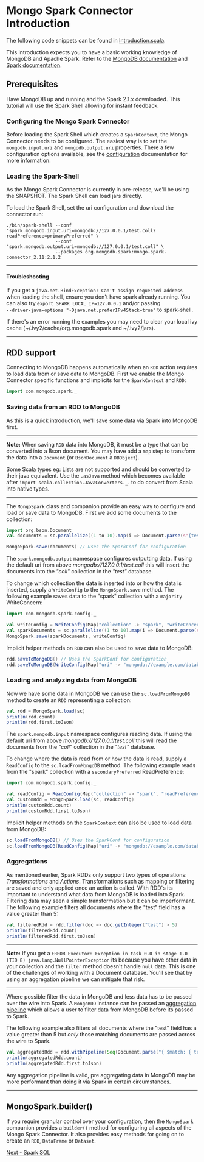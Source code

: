 # Mongo Spark Connector Introduction

The following code snippets can be found in [Introduction.scala](../examples/src/test/scala/tour/Introduction.scala).

This introduction expects you to have a basic working knowledge of MongoDB and Apache Spark. Refer to the 
[MongoDB documentation](https://docs.mongodb.org/) and [Spark documentation](https://spark.apache.org/docs/latest/).

## Prerequisites

Have MongoDB up and running and the Spark 2.1.x downloaded. This tutorial will use the Spark Shell allowing for instant feedback.

### Configuring the Mongo Spark Connector

Before loading the Spark Shell which creates a `SparkContext`, the Mongo Connector needs to be configured. The easiest way is to set 
the `mongodb.input.uri` and `mongodb.output.uri` properties. There a few configuration options available, see the [configuration](2-configuring.md) documentation for more information.

### Loading the Spark-Shell
As the Mongo Spark Connector is currently in pre-release, we'll be using the SNAPSHOT.  The Spark Shell can load jars directly. 

To load the Spark Shell, set the uri configuration and download the connector run:

```
./bin/spark-shell --conf "spark.mongodb.input.uri=mongodb://127.0.0.1/test.coll?readPreference=primaryPreferred" \
                  --conf "spark.mongodb.output.uri=mongodb://127.0.0.1/test.coll" \
                  --packages org.mongodb.spark:mongo-spark-connector_2.11:2.1.2
```

------
#### Troubleshooting

If you get a `java.net.BindException: Can't assign requested address` when loading the shell, ensure you don't have spark already running. You can also try `export SPARK_LOCAL_IP=127.0.0.1` and/or passing  
`--driver-java-options "-Djava.net.preferIPv4Stack=true"` to spark-shell.

If there's an error running the examples you may need to clear your local ivy cache (~/.ivy2/cache/org.mongodb.spark and ~/.ivy2/jars).

------

## RDD support

Connecting to MongoDB happens automatically when an `RDD` action requires to load data from or save data to MongoDB.
First we enable the Mongo Connector specific functions and implicits for the `SparkContext` and `RDD`:

```scala
import com.mongodb.spark._
```

### Saving data from an RDD to MongoDB

As this is a quick introduction, we'll save some data via Spark into MongoDB first.

------
**Note:** When saving `RDD` data into MongoDB, it must be a type that can be converted into a Bson document. 
You may have add a `map` step to transform the data into a `Document` (or `BsonDocument` a `DBObject`). 

Some Scala types eg: Lists are not supported and should be converted to their java equivalent. Use the `.asJava` method which becomes 
available after `import scala.collection.JavaConverters._`. to do convert from Scala into native types.

------

The `MongoSpark` class and companion provide an easy way to configure and load or save data to MongoDB. First we add some 
documents to the collection:

```scala
import org.bson.Document
val documents = sc.parallelize((1 to 10).map(i => Document.parse(s"{test: $i}")))

MongoSpark.save(documents) // Uses the SparkConf for configuration
```

The `spark.mongodb.output` namespace configures outputting data. If using the default uri from above 
*mongodb://127.0.0.1/test.coll* this will insert the documents into the *"coll"* collection in the *"test"* database.

To change which collection the data is inserted into or how the data is inserted, supply a `WriteConfig` to the `MongoSpark.save` method. 
The following example saves data to the "spark" collection with a `majority` WriteConcern:

```scala
import com.mongodb.spark.config._

val writeConfig = WriteConfig(Map("collection" -> "spark", "writeConcern.w" -> "majority"), Some(WriteConfig(sc))
val sparkDocuments = sc.parallelize((1 to 10).map(i => Document.parse(s"{spark: $i}")))
MongoSpark.save(sparkDocuments, writeConfig)
```

Implicit helper methods on `RDD` can also be used to save data to MongoDB:

```scala
rdd.saveToMongoDB() // Uses the SparkConf for configuration
rdd.saveToMongoDB(WriteConfig(Map("uri" -> "mongodb://example.com/database.collection"))) // Uses the WriteConfig
```

### Loading and analyzing data from MongoDB

Now we have some data in MongoDB we can use the `sc.loadFromMongoDB` method to create an `RDD` representing a collection:

```scala
val rdd = MongoSpark.load(sc)
println(rdd.count)
println(rdd.first.toJson)
```

The `spark.mongodb.input` namespace configures reading data. If using the default uri from above 
*mongodb://127.0.0.1/test.coll* this will read the documents from the *"coll"* collection in the *"test"* database.

To change where the data is read from or how the data is read, supply a `ReadConfig` to the `sc.loadFromMongoDB` method. 
The following example reads from the "spark" collection with a `secondaryPreferred` ReadPreference:

```scala
import com.mongodb.spark.config._

val readConfig = ReadConfig(Map("collection" -> "spark", "readPreference.name" -> "secondaryPreferred"), Some(ReadConfig(sc)))
val customRdd = MongoSpark.load(sc, readConfig)
println(customRdd.count)
println(customRdd.first.toJson)
```

Implicit helper methods on the `SparkContext` can also be used to load data from MongoDB:

```scala
sc.loadFromMongoDB() // Uses the SparkConf for configuration
sc.loadFromMongoDB(ReadConfig(Map("uri" -> "mongodb://example.com/database.collection"))) // Uses the ReadConfig
```

### Aggregations

As mentioned earlier, Spark RDDs only support two types of operations: *Transformations* and *Actions*. 
Transformations such as mapping or filtering are saved and only applied once an action is called.  With RDD's its important to understand 
what data from MongoDB is loaded into Spark. Filtering data may seen a simple transformation but it 
can be imperformant. The following example filters all documents where the "test" field has a value greater than 5:

```scala
val filteredRdd = rdd.filter(doc => doc.getInteger("test") > 5)
println(filteredRdd.count)
println(filteredRdd.first.toJson)
```

-----
**Note:** If you get a `ERROR Executor: Exception in task 0.0 in stage 1.0 (TID 8) java.lang.NullPointerException` its because you
have other data in your collection and the `filter` method doesn't handle `null` data. This is one of the challenges of working with a Document database.  You'll see that by using an aggregation pipeline we can mitigate that risk.

-----

Where possible filter the data in MongoDB and less data has to be passed over the wire into Spark.  A `MongoRDD` instance can be 
passed an [aggregation pipeline](https://docs.mongodb.org/manual/core/aggregation-pipeline/) which allows a user to filter data from 
MongoDB before its passed to Spark.

The following example also filters all documents where the "test" field has a value greater than 5 but *only* those matching documents are 
passed across the wire to Spark.

```scala
val aggregatedRdd = rdd.withPipeline(Seq(Document.parse("{ $match: { test : { $gt : 5 } } }")))
println(aggregatedRdd.count)
println(aggregatedRdd.first.toJson)
```
Any aggregation pipeline is valid, pre aggregating data in MongoDB may be more performant than doing it via Spark in certain circumstances.

-----

## MongoSpark.builder()

If you require granular control over your configuration, then the `MongoSpark` companion provides a `builder()` method for configuring 
all aspects of the Mongo Spark Connector.  It also provides easy methods for going on to create an `RDD`, `DataFrame` or `Dataset`.

[Next - Spark SQL](1-sparkSQL.md)
